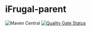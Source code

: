 # iFrugal-parent 


![Maven Central](https://img.shields.io/maven-central/v/com.github.ifrugal/ifrugal-parent?style=for-the-badge)
[![Quality Gate Status](https://sonarcloud.io/api/project_badges/measure?project=iFrugal_iFrugal-parent&metric=alert_status)](https://sonarcloud.io/summary/new_code?id=iFrugal_iFrugal-parent)
